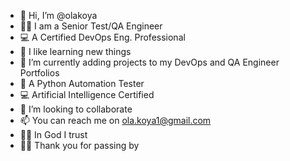 - 👋 Hi, I’m @olakoya
- 👌🏽 I am a Senior Test/QA Engineer
- 💻 A Certified DevOps Eng. Professional
- 👀 I like learning new things
- 🌱 I’m currently adding projects to my DevOps and QA Engineer Portfolios
- 💫 A Python Automation Tester
- 💻 Artificial Intelligence Certified
- 💞️ I’m looking to collaborate
- 📫 You can reach me on ola.koya1@gmail.com
- 🙏🏾 In God I trust
- 🫶🏾 Thank you for passing by

<!---
💎 olakoya is a ✨ special ✨ repository because its `README.md` (this file) appears on your GitHub profile.
You can click the Preview link to take a look at your changes.
--->
